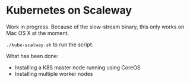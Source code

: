 # Kubernetes on Scaleway

Work in progress. Because of the slow-stream binary, this only works on Mac OS X at the moment.

`./kube-scalway.sh` to run the script.

What has been done:
* Installing a K8S master node running using CoreOS
* Installing multiple worker nodes
